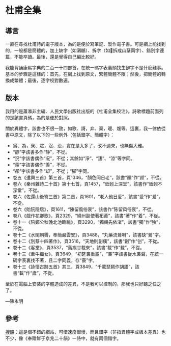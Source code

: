 # 杜甫全集

<h2>導言</h2>

一直在尋找杜甫詩的電子版本，為的是便於寫筆記、製作電子書。可是網上能找到的，一般都是簡體的，加上缺字（如鸂鶒）、拆字（如𡿗拆成山蘖兩字）、錯別字連篇，不能卒讀。最後，還是覺得自己編比較好。

我能背誦康熙字典的二百一十四部首，在統一碼字表裏頭找生僻字不是什麽難事。基本的步驟是這樣的：首先，在網上找到原文，繁體簡體不限；然後，把簡體的轉換成繁體；最後，逐字校對數遍。

<h2>版本</h2>

我用的是蕭滌非主編、人民文學出版社出版的《杜甫全集校注》。詩歌標題前面列的是該書頁碼，為的是便於對照。

關於異體字，該書也不很一致，如歌、謌，弃、棄，暖、煖等。這裏，我一律依從書中原文，除了以下的一些例外（包括錯字、簡體字）：

- 爲、為，衆、眾，沒、没，實在是太多了，改不過來，也無傷大雅。
- “靜”字該書多作“静”，不從。
- “況”字該書偶作“况”，不從；其餘如“淨”、“淒”、“涼”等字同。
- “羨”字該書偶作“羡”，不從。
- “卻”字該書多作“却”，不從；“腳”字同。
- 卷五《遣興三首》第三首，頁1346，“顏色同日老”，該書“顏”作“颜”，不從。
- 卷六《秦州雜詩二十首》第十七首，頁1457，“蚯蚓上深堂”，該書作“蚯蚓不深堂”，不從。
- 卷六《佐還山後寄三首》第二首，頁1601，“老人他日愛”，該書“愛”作“爱”，不從。
- 卷六《貽阮隱居》，頁1611，“陳留風俗衰”，該書作“陈留风俗衰”，不從。
- 卷八《戲作花卿歌》，頁2329，“綿州副使著柘黃”，該書“著”作“着”，不從。
- 卷十一《陪鄭公秋晚北池臨眺》，頁3290，“獨鶴先依渚”，該書“獨”作“独”，不從。
- 卷十二《水閣朝霽，奉簡嚴雲安》，頁3488，“丸藥流鶯囀”，該書缺“鶯”字。
- 卷十二《別蔡十四著作》，頁3516，“天地則創痍”，該書“創”作“创”，不從。
- 卷十二《客堂》，頁3537，“舊疾廿載來”，該書“載”作“载”，不從。
- 卷十三《牽牛織女》，頁3649，“初筵裛重露”，“裛”字該書從水裛聲，在統一碼字表裏找不著，且二字同義，存“裛”字。
- 卷十三《詠懷古跡五首》其三，頁3849，“千載琵琶作胡語”，該書“載”作“歲”，不從。

至於在電腦上安裝的字體造成的差異，不是我可以控制的，那我也只好聽之任之了。

—陳永明

<h2>參考</h2>

<a href="http://sou-yun.com/">搜韻</a>：這是個不錯的網站，可惜速度很慢，而且錯字（非指異體字或版本差異）也不少，像《奉贈鮮于京兆二十韻》一詩中，就有兩個錯字。